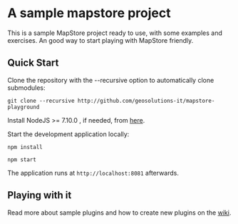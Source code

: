 A sample mapstore project
=========================

This is a sample MapStore project ready to use, with some examples and exercises. An good way to start playing with MapStore friendly. 


Quick Start
------------

Clone the repository with the --recursive option to automatically clone submodules:

`git clone --recursive http://github.com/geosolutions-it/mapstore-playground`

Install NodeJS >= 7.10.0 , if needed, from [here](https://nodejs.org/en/download/releases/).

Start the development application locally:

`npm install`

`npm start`

The application runs at `http://localhost:8081` afterwards.

Playing with it
---------------

Read more about sample plugins and how to create new plugins on the [wiki](http://github.com/geosolutions-it/mapstore-playground/wiki).
